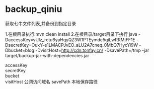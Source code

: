 # backup_qiniu
获取七牛文件列表,并备份到指定目录


1.在根目录执行:mvn clean install
2.在根目录/target目录下执行 
java -DaccessKey=vUlz_retu6yaHqyQZ3W1PTEymdc5giLwRRMjFF1E -DsecretKey=OukY-e1LMACPJvEO_aLU2A7cneq_0MbQ7HycYi9W -Dbucket=blog -DvisitHost=http://cdn.tonfay.cn/ -DsavePath=/tmp -jar target/backup-jar-with-dependencies.jar

accessKey   
secretKey   
bucket  
visitHost   公网访问域名
savePath    本地保存路径
